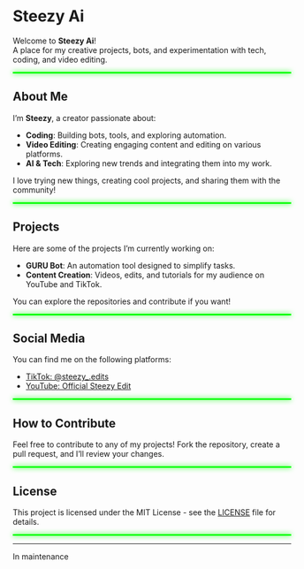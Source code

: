 # Steezy Ai

Welcome to **Steezy Ai**!  
A place for my creative projects, bots, and experimentation with tech, coding, and video editing.

<hr style="border: 1px solid #00FF00; background-color: #00FF00; box-shadow: 0 0 10px #00FF00;">

## About Me
I’m **Steezy**, a creator passionate about:
- **Coding**: Building bots, tools, and exploring automation.
- **Video Editing**: Creating engaging content and editing on various platforms.
- **AI & Tech**: Exploring new trends and integrating them into my work.

I love trying new things, creating cool projects, and sharing them with the community!

<hr style="border: 1px solid #00FF00; background-color: #00FF00; box-shadow: 0 0 10px #00FF00;">

## Projects
Here are some of the projects I’m currently working on:
- **GURU Bot**: An automation tool designed to simplify tasks.
- **Content Creation**: Videos, edits, and tutorials for my audience on YouTube and TikTok.

You can explore the repositories and contribute if you want!

<hr style="border: 1px solid #00FF00; background-color: #00FF00; box-shadow: 0 0 10px #00FF00;">

## Social Media
You can find me on the following platforms:
- [TikTok: @steezy_.edits](https://www.tiktok.com/@steezy_.edits?_t=ZM-8utJtRAe5e1&_r=1)
- [YouTube: Official Steezy Edit](https://youtube.com/@official_steezy-edit?si=HD26UTTr_UJDh_D6)

<hr style="border: 1px solid #00FF00; background-color: #00FF00; box-shadow: 0 0 10px #00FF00;">

## How to Contribute
Feel free to contribute to any of my projects! Fork the repository, create a pull request, and I’ll review your changes.

<hr style="border: 1px solid #00FF00; background-color: #00FF00; box-shadow: 0 0 10px #00FF00;">

## License
This project is licensed under the MIT License - see the [LICENSE](LICENSE) file for details.

<hr style="border: 1px solid #00FF00; background-color: #00FF00; box-shadow: 0 0 10px #00FF00;">

---

In maintenance
